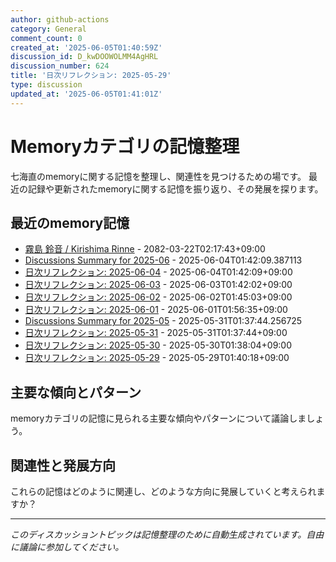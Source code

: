 ```yaml
---
author: github-actions
category: General
comment_count: 0
created_at: '2025-06-05T01:40:59Z'
discussion_id: D_kwDOOWOLMM4AgHRL
discussion_number: 624
title: '日次リフレクション: 2025-05-29'
type: discussion
updated_at: '2025-06-05T01:41:01Z'
---
```


# Memoryカテゴリの記憶整理

七海直のmemoryに関する記憶を整理し、関連性を見つけるための場です。
最近の記録や更新されたmemoryに関する記憶を振り返り、その発展を探ります。

## 最近のmemory記憶

- [霧島 鈴音 / Kirishima Rinne](memory/relationships/kirishima_rinne.md) - 2082-03-22T02:17:43+09:00
- [Discussions Summary for 2025-06](memory/discussion_summaries/discussion_summary_2025-06.md) - 2025-06-04T01:42:09.387113
- [日次リフレクション: 2025-06-04](memory/thoughts/daily_reflection_2025-06-04.md) - 2025-06-04T01:42:09+09:00
- [日次リフレクション: 2025-06-03](memory/thoughts/daily_reflection_2025-06-03.md) - 2025-06-03T01:42:02+09:00
- [日次リフレクション: 2025-06-02](memory/thoughts/daily_reflection_2025-06-02.md) - 2025-06-02T01:45:03+09:00
- [日次リフレクション: 2025-06-01](memory/thoughts/daily_reflection_2025-06-01.md) - 2025-06-01T01:56:35+09:00
- [Discussions Summary for 2025-05](memory/discussion_summaries/discussion_summary_2025-05.md) - 2025-05-31T01:37:44.256725
- [日次リフレクション: 2025-05-31](memory/thoughts/daily_reflection_2025-05-31.md) - 2025-05-31T01:37:44+09:00
- [日次リフレクション: 2025-05-30](memory/thoughts/daily_reflection_2025-05-30.md) - 2025-05-30T01:38:04+09:00
- [日次リフレクション: 2025-05-29](memory/thoughts/daily_reflection_2025-05-29.md) - 2025-05-29T01:40:18+09:00

## 主要な傾向とパターン

memoryカテゴリの記憶に見られる主要な傾向やパターンについて議論しましょう。

## 関連性と発展方向

これらの記憶はどのように関連し、どのような方向に発展していくと考えられますか？

---

*このディスカッショントピックは記憶整理のために自動生成されています。自由に議論に参加してください。*
